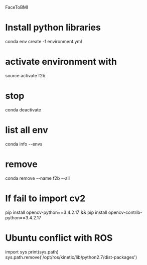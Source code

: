 FaceToBMI

# Install python libraries

conda env create -f environment.yml

# activate environment with

source activate f2b

# stop

conda deactivate

# list all env

conda info --envs

# remove

conda remove --name f2b --all

# If fail to import cv2

pip install opencv-python==3.4.2.17 && pip install opencv-contrib-python==3.4.2.17

# Ubuntu conflict with ROS

import sys
print(sys.path)
sys.path.remove('/opt/ros/kinetic/lib/python2.7/dist-packages')
